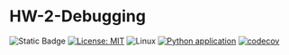 # HW-2-Debugging

![Static Badge](https://img.shields.io/badge/python-3.13-blue) [![License: MIT](https://img.shields.io/badge/License-MIT-yellow.svg)](https://opensource.org/licenses/MIT) ![Linux](https://img.shields.io/badge/Linux-FCC624?style=for-the-badge&logo=linux&logoColor=black) [![Python application](https://github.com/SE24-Group-45/HW-1-A-Beautiful-Repo/actions/workflows/python-app.yml/badge.svg)](https://github.com/SE24-Group-45/HW-2-Debugging/actions/workflows/python-app.yml) [![codecov](https://codecov.io/gh/SE24-Group-43/HW-2-Debugging/graph/badge.svg?token=T9WGZA1ZR5)](https://codecov.io/gh/SE24-Group-43/HW-2-Debugging)
